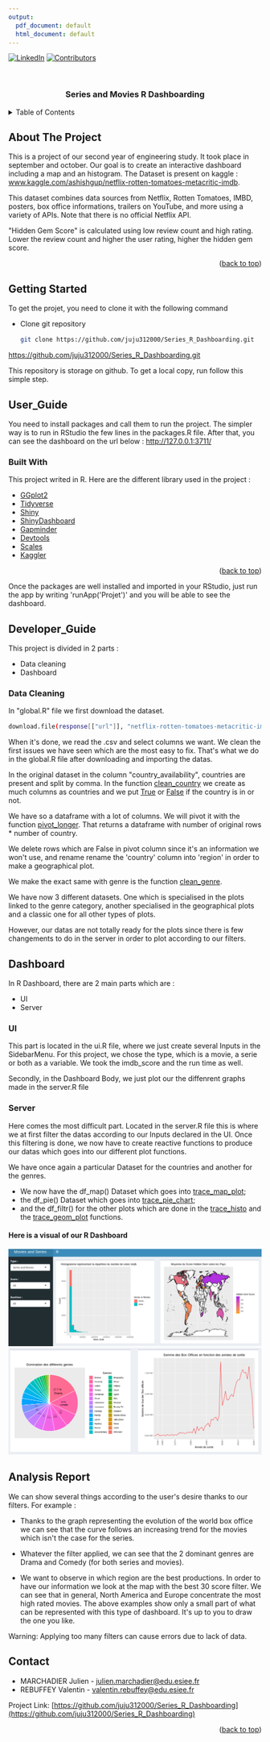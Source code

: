 ```yaml
---
output:
  pdf_document: default
  html_document: default
---
```

<div id="top"></div>

[![LinkedIn][linkedin-shield]][linkedin-url]
[![Contributors][contributors-shield]][contributors-url]


<!-- PROJECT LOGO -->
<br />
<div align="center">

  <h3 align="center">Series and Movies R Dashboarding</h3>


</div>

<!-- TABLE OF CONTENTS -->
<details>
  <summary>Table of Contents</summary>
  <ol>
    <li>
      <a href="#about-the-project">About The Project</a>
      <ul>
        <li><a href="#built-with">Built With</a></li>
      </ul>
    </li>
    <li>
      <a href="#getting-started">Getting Started</a>
      <ul>
        <li><a href="#prerequisites">Prerequisites</a></li>
        <li><a href="#installation">Installation</a></li>
      </ul>
    </li>
    <li>
      <a href="#developer_guide">Developer_Guide</a></li>
      <ul>
        <li><a href="#data_cleaning">Data_Cleaning</a></li>
        <li><a href="#dashboard">Dashboard</a></li>
      </ul>
    <li><a href="#roadmap">Roadmap</a></li>
    <li><a href="#contributing">Contributing</a></li>
    <li><a href="#license">License</a></li>
    <li><a href="#contact">Contact</a></li>
    <li><a href="#acknowledgments">Acknowledgments</a></li>
  </ol>
</details>



<!-- ABOUT THE PROJECT -->
## About The Project

This is a project  of our second year of engineering study. It took place in september and october. Our goal is to create an interactive dashboard including a map and an histogram. 
The Dataset is present on kaggle : 
www.kaggle.com/ashishgup/netflix-rotten-tomatoes-metacritic-imdb.

This dataset combines data sources from Netflix, Rotten Tomatoes, IMBD, posters, box office informations, 
trailers on YouTube, and more using a variety of APIs. 
Note that there is no official Netflix API.

"Hidden Gem Score" is calculated using low review count and high rating. Lower the review count and higher the user rating, higher the hidden gem score.

<p align="right">(<a href="#top">back to top</a>)</p>



<!-- GETTING STARTED -->
## Getting Started

To get the projet, you need to clone it with the following command 

* Clone git repository
  ```sh
  git clone https://github.com/juju312000/Series_R_Dashboarding.git
  ```

https://github.com/juju312000/Series_R_Dashboarding.git 

This repository is storage on github.
To get a local copy, run follow this simple step.

## User_Guide

You need to install packages and call them to run the project.
The simpler way is to run in RStudio the few lines in the packages.R file.
After that, you can see the dashboard on the url below :
http://127.0.0.1:3711/

### Built With

This project writed in R. Here are the different library used in the project :

* [GGplot2](https://ggplot2.tidyverse.org/)
* [Tidyverse](https://www.tidyverse.org/)
* [Shiny](https://shiny.rstudio.com/)
* [ShinyDashboard](https://rstudio.github.io/shinydashboard/)
* [Gapminder](https://www.gapminder.org/)
* [Devtools](https://www.r-project.org/nosvn/pandoc/devtools.html)
* [Scales](https://scales.r-lib.org/)
* [Kaggler](https://medium.com/mcd-unison/how-to-use-kaggle-api-to-download-datasets-in-r-312179c7a99c)

<p align="right">(<a href="#top">back to top</a>)</p>



Once the packages are well installed and imported in your RStudio, just run the app by writing 'runApp('Projet')' and you will be able to see the dashboard.

<!-- Developer_Guide -->
## Developer_Guide

This project is divided in 2 parts :

* Data cleaning 
* Dashboard


### Data Cleaning 

In "global.R" file we first download the dataset.
```sh
download.file(response[["url"]], "netflix-rotten-tomatoes-metacritic-imdb.zip", mode="wb")

  ```
When it's done, we read the .csv and select columns we want.
We clean the first issues we have seen which are the most easy to fix. That's what we do in the global.R file after downloading and importing the datas.


In the original dataset in the column "country_availability", countries are present and split by comma.
In the function [clean_country](clean_country.R) we create as much columns as countries and we put [True]() or [False]() 
if the country is in or not.

We have so a dataframe with a lot of columns. We will pivot it with the function [pivot_longer](clean_country.R).
That returns a dataframe with number of original rows * number of country.

We delete rows which are False in pivot column since it's an information we won't use, and rename rename the 'country' column into 'region' in order to make a geographical plot.

We make the exact same with genre is the function [clean_genre](clean_genre.R).

We have now 3 different datasets. One which is specialised in the plots linked to the genre category, another specialised in the geographical plots and a classic one for all other types of plots.

However, our datas are not totally ready for the plots since there is few changements to do in the server in order to plot according to our filters.

## Dashboard

In R Dashboard, there are 2 main parts which are :

* UI
* Server

### UI 

This part is located in the ui.R file, where we just create several Inputs in the SidebarMenu. For this project, we chose the type, which is a movie, a serie or both as a variable. We took the imdb_score and the run time as well. 

Secondly, in the Dashboard Body, we just plot our the diffenrent graphs made in the server.R file 


### Server

Here comes the most difficult part. Located in the server.R file this is where we at first filter the datas according to our Inputs declared in the UI. Once this filtering is done, we now have to create reactive functions to produce our datas which goes into our different plot functions. 

We have once again a particular Dataset for the countries and another for the genres.

* We now have the df_map() Dataset which goes into [trace_map_plot](trace_map_plot.R);
* the df_pie() Dataset which goes into [trace_pie_chart](trace_pie_chart.R);
* and the df_filtr() for the other plots which are done in the [trace_histo](trace_histo.R) and the [trace_geom_plot](trace_geom_plot.R) functions.

#### Here is a visual of our R Dashboard

![](visual1.png)
![](visual2.png)

## Analysis Report

We can show several things according to the user's desire thanks to our filters.
For example :
* Thanks to the graph representing the evolution of the world box office we can see that the curve follows an increasing trend for the movies which isn't the case for the series.

* Whatever the filter applied, we can see that the 2 dominant genres are Drama and Comedy (for both series and movies).

* We want to observe in which region are the best productions. In order to have our information we look at the map with the best 30 score filter.
  We can see that in general, North America and Europe concentrate the most high rated movies.
  The above examples show only a small part of what can be represented with this type of dashboard. It's up to you to draw the one you like.

Warning:
Applying too many filters can cause errors due to lack of data.



<!-- CONTACT -->
## Contact

* MARCHADIER Julien - julien.marchadier@edu.esiee.fr
* REBUFFEY Valentin - valentin.rebuffey@edu.esiee.fr  

Project Link: [https://github.com/juju312000/Series_R_Dashboarding](https://github.com/juju312000/Series_R_Dashboarding)

<p align="right">(<a href="#top">back to top</a>)</p>








<!-- MARKDOWN LINKS & IMAGES -->
<!-- https://www.markdownguide.org/basic-syntax/#reference-style-links -->
[contributors-shield]: https://img.shields.io/github/contributors/juju312000/Series_Py_Dashboarding.svg?style=for-the-badge
[contributors-url]: https://github.com/juju312000/Series_Py_Dashboarding/graphs/contributors
[forks-shield]: https://img.shields.io/github/forks/othneildrew/Best-README-Template.svg?style=for-the-badge
[forks-url]: https://github.com/othneildrew/Best-README-Template/network/members
[stars-shield]: https://img.shields.io/github/stars/othneildrew/Best-README-Template.svg?style=for-the-badge
[stars-url]: https://github.com/othneildrew/Best-README-Template/stargazers
[issues-shield]: https://img.shields.io/github/issues/othneildrew/Best-README-Template.svg?style=for-the-badge
[issues-url]: https://github.com/othneildrew/Best-README-Template/issues
[license-shield]: https://img.shields.io/github/license/othneildrew/Best-README-Template.svg?style=for-the-badge
[license-url]: https://github.com/othneildrew/Best-README-Template/blob/master/LICENSE.txt
[linkedin-shield]: https://img.shields.io/badge/-LinkedIn-black.svg?style=for-the-badge&logo=linkedin&colorB=555
[linkedin-url]: https://linkedin.com/in/jmarchadier
[exemple]: data/example.png
